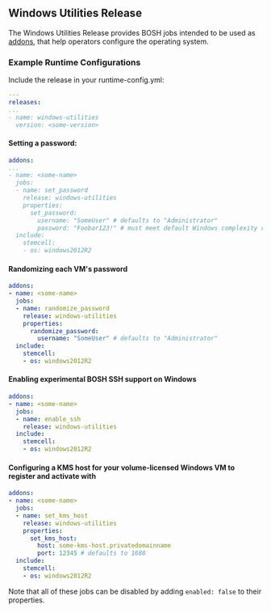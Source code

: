 ## Windows Utilities Release

The Windows Utilities Release provides BOSH jobs intended to be used as [addons](http://bosh.io/docs/runtime-config.html#addons), that help operators configure the operating system.

### Example Runtime Configurations

Include the release in your runtime-config.yml:
```yaml
---
releases:
...
- name: windows-utilities
  version: <some-version>
```

#### Setting a password:
```yaml
addons:
...
- name: <some-name>
  jobs:
  - name: set_password
    release: windows-utilities
    properties:
      set_password:
        username: "SomeUser" # defaults to "Administrator"
        password: "Foobar123!" # must meet default Windows complexity requirements
  include:
    stemcell:
    - os: windows2012R2
```

#### Randomizing each VM's password
```yaml
addons:
- name: <some-name>
  jobs:
  - name: randomize_password
    release: windows-utilities
    properties:
      randomize_password:
        username: "SomeUser" # defaults to "Administrator"
  include:
    stemcell:
    - os: windows2012R2
```

#### Enabling experimental BOSH SSH support on Windows
```yaml
addons:
- name: <some-name>
  jobs:
  - name: enable_ssh
    release: windows-utilities
  include:
    stemcell:
    - os: windows2012R2
```

#### Configuring a KMS host for your volume-licensed Windows VM to register and activate with
```yaml
addons:
- name: <some-name>
  jobs:
  - name: set_kms_host
    release: windows-utilities
    properties:
      set_kms_host:
        host: some-kms-host.privatedomainname
        port: 12345 # defaults to 1688
  include:
    stemcell:
    - os: windows2012R2
```

Note that all of these jobs can be disabled by adding `enabled: false` to their properties.
